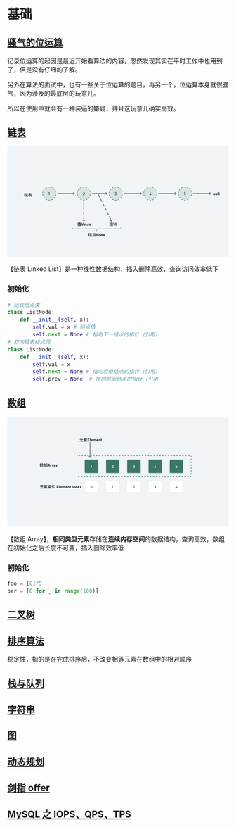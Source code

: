 # 基础

## [骚气的位运算](01.md)

记录位运算的起因是最近开始看算法的内容，忽然发现其实在平时工作中也用到了，但是没有仔细的了解。

另外在算法的面试中，也有一些关于位运算的题目，再另一个，位运算本身就很骚气，因为涉及的最底层的玩意儿。

所以在使用中就会有一种装逼的嫌疑，并且这玩意儿确实高效。

## [链表](./02.md)

![](./asset/linked_list.png)

【链表 Linked List】是一种线性数据结构，插入删除高效，查询访问效率低下

### 初始化

```py
# 链表结点类
class ListNode:
    def __init__(self, x):
        self.val = x # 结点值
        self.next = None # 指向下一结点的指针（引用）
# 双向链表结点类
class ListNode:
    def __init__(self, x):
        self.val = x
        self.next = None # 指向后继结点的指针（引用）
        self.prev = None  # 指向前驱结点的指针（引用
```

## [数组](./03.md)

![](./asset/array.png)

【数组 Array】，**相同类型元素**存储在**连续内存空间**的数据结构，查询高效，数组在初始化之后长度不可变，插入删除效率低

### 初始化

```py
foo = [0]*5
bar = [0 for _ in range(100)]
```

## [二叉树](./04.md)

## [排序算法](./05.md)

稳定性，指的是在完成排序后，不改变相等元素在数组中的相对顺序

## [栈与队列](./06.md)

## [字符串](./07.md)

## [图](./08.md)

## [动态规划](./09.md)

## [剑指 offer](./10.md)

## [MySQL 之 IOPS、QPS、TPS](../interview/01.md)
